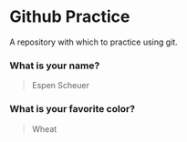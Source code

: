 # Github Practice

A repository with which to practice using git.

### What is your name?

> Espen Scheuer


### What is your favorite color?

> Wheat
